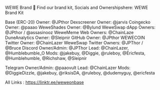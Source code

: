 WEWE Brand
🌟 Find our brand kit, Socials and Ownershipshere: WEWE Brand Kit


Base (ERC-20)
Owner: @JPthor
Dexscreener
Owner: @jarvis
Coingecko
Owner: @paaao
WeweShades
Owner: @Bylund
WeweSwap dApp
Owners: @JPthor / @assasinooz
WeweMeme Web
Owners: @ChainLaze
DuneAnalytics
Owner: @Sleipnir
GitHub
Owner: @JPthor
WEWECOIN Twitter
Owner: @ChainLazer
WeweSwap Twitter
Owners: @JPThor / @Bruce
Discord
Owner/Admin: @JPThor
Lead: @ChainLazer, @Humblebumble_O
Mods: @jakebuy, @Diggie, @ruleboy, @Ericfesta, @Humblehumble, @Richshaw, @Sleipnir

Telegram
Owner/Admin: @paaovult
Lead: @ChainLazer
Mods: @DiggieDizzle, @jakebuy, @riksisDA, @ruleboy, @dudemyguy, @ericfesta

All Links : https://linktr.ee/weweonbase
